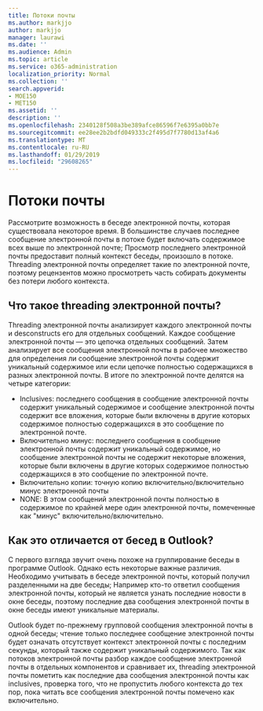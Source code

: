 ```yaml
---
title: Потоки почты
ms.author: markjjo
author: markjjo
manager: laurawi
ms.date: ''
ms.audience: Admin
ms.topic: article
ms.service: o365-administration
localization_priority: Normal
ms.collection: ''
search.appverid:
- MOE150
- MET150
ms.assetid: ''
description: ''
ms.openlocfilehash: 2340128f508a3be389afce86596f7e6395a0bb7e
ms.sourcegitcommit: ee28ee2b2bdfd049333c2f495d7f7780d13af4a6
ms.translationtype: MT
ms.contentlocale: ru-RU
ms.lasthandoff: 01/29/2019
ms.locfileid: "29608265"
---
```

# <a name="email-threading"></a>Потоки почты
Рассмотрите возможность в беседе электронной почты, которая существовала некоторое время. В большинстве случаев последнее сообщение электронной почты в потоке будет включать содержимое всех выше по электронной почте; Просмотр последнего электронной почты предоставит полный контекст беседы, произошло в потоке. Threading электронной почты определяет такие по электронной почте, поэтому рецензентов можно просмотреть часть собирать документы без потери любого контекста.

## <a name="what-does-email-threading-do"></a>Что такое threading электронной почты?
Threading электронной почты анализирует каждого электронной почты и desconstructs его для отдельных сообщений. Каждое сообщение электронной почты — это цепочка отдельных сообщений. Затем анализирует все сообщения электронной почты в рабочее множество для определения ли сообщение электронной почты содержит уникальный содержимое или если цепочке полностью содержащихся в разных электронной почты. В итоге по электронной почте делятся на четыре категории:
- Inclusives: последнего сообщения в сообщение электронной почты содержит уникальный содержимое и сообщение электронной почты содержит все вложения, которые были включены в другие которых содержимое полностью содержащихся в это сообщение по электронной почте.
- Включительно минус: последнего сообщения в сообщение электронной почты содержит уникальный содержимое, но сообщение электронной почты не содержит некоторые вложения, которые были включены в другие которых содержимое полностью содержащихся в это сообщение по электронной почте.
- Включительно копии: точную копию включительно/включительно минус электронной почты
- NONE: В этом сообщений электронной почты полностью в содержимое по крайней мере один электронной почты, помеченные как "минус" включительно/включительно.

## <a name="how-is-it-different-from-conversations-in-outlook"></a>Как это отличается от бесед в Outlook?
С первого взгляда звучит очень похоже на группирование беседы в программе Outlook. Однако есть некоторые важные различия. Необходимо учитывать в беседе электронной почты, который получил разделенными на две беседы; Например кто-то ответил сообщения электронной почты, который не является узнать последние новости в окне беседы, поэтому последние два сообщения электронной почты в окне беседы имеют уникальные материалы.

Outlook будет по-прежнему групповой сообщения электронной почты в одной беседы; чтение только последнее сообщение электронной почты будет означать отсутствует контекст электронной почты с последним секунды, который также содержит уникальный содержимого. Так как потоков электронной почты разбор каждое сообщение электронной почты в отдельных компонентов и сравнивает их, threading электронной почты пометить как последние два сообщения электронной почты как inclusives, проверка того, что не пропустить любого контекста до тех пор, пока читать все сообщения электронной почты помечено как включительно.